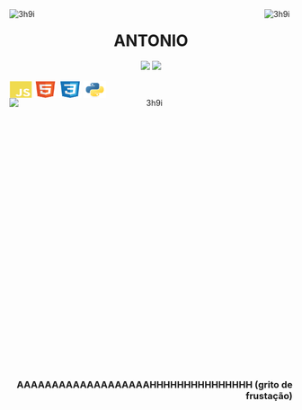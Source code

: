 <img align="left" height="50" width="50" src="https://github.com/antoxic00/antoxic00/assets/108150990/50b6103b-3054-4810-b863-43c06f36127d" alt="3h9i" />
<img align="right" height="50" width="50" src="https://github.com/antoxic00/antoxic00/assets/108150990/50b6103b-3054-4810-b863-43c06f36127d" alt="3h9i" />
<h1 align="center" class="heading-element" dir="auto">ANTONIO</h1>
<div align="center">
  <img height="180em" src="https://github-readme-stats.vercel.app/api?username=antoxic00&show_icons=true&theme=dark&include_all_commits=true&count_private=true"/>
  <img height="140em" src="https://github-readme-stats.vercel.app/api/top-langs/?username=antoxic00&layout=compact&langs_count=7&theme=dark"/>
</div>
<div style="display: inline_block"><br>
  <img align="center" alt="Rafa-Js" height="30" width="40" src="https://raw.githubusercontent.com/devicons/devicon/master/icons/javascript/javascript-plain.svg">
  <img align="center" alt="Rafa-HTML" height="30" width="40" src="https://raw.githubusercontent.com/devicons/devicon/master/icons/html5/html5-original.svg">
  <img align="center" alt="Rafa-CSS" height="30" width="40" src="https://raw.githubusercontent.com/devicons/devicon/master/icons/css3/css3-original.svg">
  <img align="center" alt="Rafa-Python" height="30" width="40" src="https://raw.githubusercontent.com/devicons/devicon/master/icons/python/python-original.svg">
</div>
<div align="center">
  <img align="left" height="500" width="500" src="https://github.com/antoxic00/antoxic00/assets/108150990/bcb8dab0-7f85-49ab-bc1f-b53413e7d3e9" alt="3h9i" />
</div>
  <h3 align="right">AAAAAAAAAAAAAAAAAAAHHHHHHHHHHHHHHH (grito de frustação) <h3>
</div>

